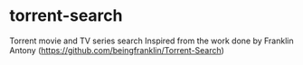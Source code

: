 # torrent-search
Torrent movie and TV series search
Inspired from the work done by Franklin Antony (https://github.com/beingfranklin/Torrent-Search)
